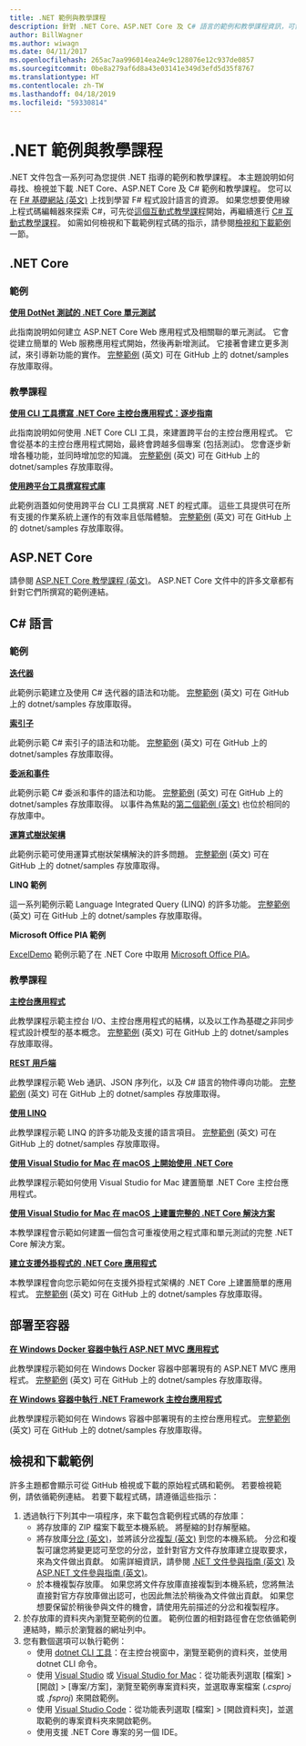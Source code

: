 ```yaml
---
title: .NET 範例與教學課程
description: 針對 .NET Core、ASP.NET Core 及 C# 語言的範例和教學課程資訊，可協助您了解 .NET。
author: BillWagner
ms.author: wiwagn
ms.date: 04/11/2017
ms.openlocfilehash: 265ac7aa996014ea24e9c128076e12c937de0857
ms.sourcegitcommit: 0be8a279af6d8a43e03141e349d3efd5d35f8767
ms.translationtype: HT
ms.contentlocale: zh-TW
ms.lasthandoff: 04/18/2019
ms.locfileid: "59330814"
---
```

# <a name="net-samples-and-tutorials"></a>.NET 範例與教學課程

.NET 文件包含一系列可為您提供 .NET 指導的範例和教學課程。 本主題說明如何尋找、檢視並下載 .NET Core、ASP.NET Core 及 C# 範例和教學課程。 您可以在 [F# 基礎網站 (英文)](https://fsharp.org/learn.html) 上找到學習 F# 程式設計語言的資源。 如果您想要使用線上程式碼編輯器來探索 C#，可先從[這個互動式教學課程](https://www.microsoft.com/net/learn/in-browser-tutorial/1)開始，再繼續進行 [C# 互動式教學課程](../csharp/tutorials/intro-to-csharp/index.md)。 如需如何檢視和下載範例程式碼的指示，請參閱[檢視和下載範例](#viewing-and-downloading-samples)一節。

## <a name="net-core"></a>.NET Core

### <a name="samples"></a>範例

**[使用 DotNet 測試的 .NET Core 單元測試](../core/testing/unit-testing-with-dotnet-test.md)**

此指南說明如何建立 ASP.NET Core Web 應用程式及相關聯的單元測試。 它會從建立簡單的 Web 服務應用程式開始，然後再新增測試。 它接著會建立更多測試，來引導新功能的實作。 [完整範例](https://github.com/dotnet/samples/tree/master/core/getting-started/unit-testing-using-dotnet-test) (英文) 可在 GitHub 上的 dotnet/samples 存放庫取得。

### <a name="tutorials"></a>教學課程

**[使用 CLI 工具撰寫 .NET Core 主控台應用程式：逐步指南](../core/tutorials/using-with-xplat-cli.md)**

此指南說明如何使用 .NET Core CLI 工具，來建置跨平台的主控台應用程式。 它會從基本的主控台應用程式開始，最終會跨越多個專案 (包括測試)。 您會逐步新增各種功能，並同時增加您的知識。 [完整範例](https://github.com/dotnet/samples/tree/master/core/console-apps) (英文) 可在 GitHub 上的 dotnet/samples 存放庫取得。

**[使用跨平台工具撰寫程式庫](../core/tutorials/libraries.md)**

此範例涵蓋如何使用跨平台 CLI 工具撰寫 .NET 的程式庫。 這些工具提供可在所有支援的作業系統上運作的有效率且低階體驗。 [完整範例](https://github.com/dotnet/samples/tree/master/framework/libraries/frameworks-library) (英文) 可在 GitHub 上的 dotnet/samples 存放庫取得。

## <a name="aspnet-core"></a>ASP.NET Core

請參閱 [ASP.NET Core 教學課程 (英文)](/aspnet/core/tutorials/)。 ASP.NET Core 文件中的許多文章都有針對它們所撰寫的範例連結。

## <a name="c-language"></a>C# 語言

### <a name="samples"></a>範例

**[迭代器](../csharp/iterators.md)**

此範例示範建立及使用 C# 迭代器的語法和功能。 [完整範例](https://github.com/dotnet/samples/tree/master/csharp/iterators) (英文) 可在 GitHub 上的 dotnet/samples 存放庫取得。

**[索引子](../csharp/indexers.md)**

此範例示範 C# 索引子的語法和功能。 [完整範例](https://github.com/dotnet/samples/tree/master/csharp/indexers) (英文) 可在 GitHub 上的 dotnet/samples 存放庫取得。

**[委派和事件](../csharp/delegates-events.md)**

此範例示範 C# 委派和事件的語法和功能。 [完整範例](https://github.com/dotnet/samples/tree/master/csharp/delegates-and-events) (英文) 可在 GitHub 上的 dotnet/samples 存放庫取得。 以事件為焦點的[第二個範例 (英文)](https://github.com/dotnet/samples/tree/master/csharp/events) 也位於相同的存放庫中。

**[運算式樹狀架構](../csharp/expression-trees.md)**

此範例示範可使用運算式樹狀架構解決的許多問題。 [完整範例](https://github.com/dotnet/samples/tree/master/csharp/expression-trees) (英文) 可在 GitHub 上的 dotnet/samples 存放庫取得。

**LINQ 範例**

這一系列範例示範 Language Integrated Query (LINQ) 的許多功能。 [完整範例](https://github.com/dotnet/samples/tree/master/core/linq/csharp) (英文) 可在 GitHub 上的 dotnet/samples 存放庫取得。

**Microsoft Office PIA 範例**

[ExcelDemo](https://github.com/dotnet/samples/tree/master/core/extensions/ExcelDemo) 範例示範了在 .NET Core 中取用 [Microsoft Office PIA](/visualstudio/vsto/office-primary-interop-assemblies)。

### <a name="tutorials"></a>教學課程

**[主控台應用程式](../csharp/tutorials/console-teleprompter.md)**

此教學課程示範主控台 I/O、主控台應用程式的結構，以及以工作為基礎之非同步程式設計模型的基本概念。 [完整範例](https://github.com/dotnet/samples/tree/master/csharp/getting-started/console-teleprompter) (英文) 可在 GitHub 上的 dotnet/samples 存放庫取得。

**[REST 用戶端](../csharp/tutorials/console-webapiclient.md)**

此教學課程示範 Web 通訊、JSON 序列化，以及 C# 語言的物件導向功能。 [完整範例](https://github.com/dotnet/samples/tree/master/csharp/getting-started/console-webapiclient) (英文) 可在 GitHub 上的 dotnet/samples 存放庫取得。

**[使用 LINQ](../csharp/tutorials/working-with-linq.md)**

此教學課程示範 LINQ 的許多功能及支援的語言項目。 [完整範例](https://github.com/dotnet/samples/tree/master/csharp/getting-started/console-linq) (英文) 可在 GitHub 上的 dotnet/samples 存放庫取得。

**[使用 Visual Studio for Mac 在 macOS 上開始使用 .NET Core](../core/tutorials/using-on-mac-vs.md)**

此教學課程示範如何使用 Visual Studio for Mac 建置簡單 .NET Core 主控台應用程式。

**[使用 Visual Studio for Mac 在 macOS 上建置完整的 .NET Core 解決方案](../core/tutorials/using-on-mac-vs-full-solution.md)**

本教學課程會示範如何建置一個包含可重複使用之程式庫和單元測試的完整 .NET Core 解決方案。

**[建立支援外掛程式的 .NET Core 應用程式](../core/tutorials/creating-app-with-plugin-support.md)**

本教學課程會向您示範如何在支援外掛程式架構的 .NET Core 上建置簡單的應用程式。 [完整範例](https://github.com/dotnet/samples/tree/master/core/extensions/AppWithPlugin) (英文) 可在 GitHub 上的 dotnet/samples 存放庫取得。

## <a name="deploying-to-containers"></a>部署至容器

**[在 Windows Docker 容器中執行 ASP.NET MVC 應用程式](../framework/docker/aspnetmvc.md)**

此教學課程示範如何在 Windows Docker 容器中部署現有的 ASP.NET MVC 應用程式。 [完整範例](https://github.com/dotnet/samples/tree/master/framework/docker/MVCRandomAnswerGenerator) (英文) 可在 GitHub 上的 dotnet/samples 存放庫取得。

**[在 Windows 容器中執行 .NET Framework 主控台應用程式](../framework/docker/console.md)**

此教學課程示範如何在 Windows 容器中部署現有的主控台應用程式。 [完整範例](https://github.com/dotnet/samples/tree/master/framework/docker/ConsoleRandomAnswerGenerator) (英文) 可在 GitHub 上的 dotnet/samples 存放庫取得。

## <a name="viewing-and-downloading-samples"></a>檢視和下載範例

許多主題都會顯示可從 GitHub 檢視或下載的原始程式碼和範例。 若要檢視範例，請依循範例連結。 若要下載程式碼，請遵循這些指示：

1. 透過執行下列其中一項程序，來下載包含範例程式碼的存放庫：
   * 將存放庫的 ZIP 檔案下載至本機系統。 將壓縮的封存解壓縮。
   * 將存放庫[分岔 (英文)](https://help.github.com/articles/fork-a-repo/)，並將該分岔[複製 (英文)](https://help.github.com/articles/cloning-a-repository/) 到您的本機系統。 分岔和複製可讓您將變更認可至您的分岔，並針對官方文件存放庫建立提取要求，來為文件做出貢獻。 如需詳細資訊，請參閱 [.NET 文件參與指南 (英文)](https://github.com/dotnet/docs/blob/master/CONTRIBUTING.md) 及 [ASP.NET 文件參與指南 (英文)](https://github.com/aspnet/Docs/blob/master/CONTRIBUTING.md)。
   * 於本機複製存放庫。 如果您將文件存放庫直接複製到本機系統，您將無法直接對官方存放庫做出認可，也因此無法於稍後為文件做出貢獻。 如果您想要保留於稍後參與文件的機會，請使用先前描述的分岔和複製程序。
1. 於存放庫的資料夾內瀏覽至範例的位置。 範例位置的相對路徑會在您依循範例連結時，顯示於瀏覽器的網址列中。
1. 您有數個選項可以執行範例：
   * 使用 [dotnet CLI 工具](../core/tools/index.md)：在主控台視窗中，瀏覽至範例的資料夾，並使用 dotnet CLI 命令。
   * 使用 [Visual Studio](https://visualstudio.microsoft.com/vs/?utm_medium=microsoft&utm_source=docs.microsoft.com&utm_campaign=inline+link) 或 [Visual Studio for Mac](https://visualstudio.microsoft.com/vs/mac/?utm_medium=microsoft&utm_source=docs.microsoft.com&utm_campaign=inline+link)：從功能表列選取 [檔案] > [開啟] > [專案/方案]，瀏覽至範例專案資料夾，並選取專案檔案 (*.csproj* 或 *.fsproj*) 來開啟範例。
   * 使用 [Visual Studio Code](https://code.visualstudio.com/)：從功能表列選取 [檔案] > [開啟資料夾]，並選取範例的專案資料夾來開啟範例。
   * 使用支援 .NET Core 專案的另一個 IDE。

